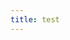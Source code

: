 ```yaml
---
title: test
---
```


<html>
  <head>
    <script type="text/javascript" src="https://www.gstatic.com/charts/loader.js"></script>
    <script type="text/javascript">
      google.charts.load('current', {'packages': ['table', 'map', 'corechart']});
      google.charts.setOnLoadCallback(initialize);

      function initialize() {
        // The URL of the spreadsheet to source data from.
        var query = new google.visualization.Query(
            'https://spreadsheets.google.com/pub?key=pCQbetd-CptF0r8qmCOlZGg');
        query.send(draw);
      }

      function draw(response) {
        if (response.isError()) {
          alert('Error in query');
        }

        var ticketsData = response.getDataTable();
        var chart = new google.visualization.ColumnChart(
            document.getElementById('chart_div'));
        chart.draw(ticketsData, {'isStacked': true, 'legend': 'bottom',
            'vAxis': {'title': 'Number of tickets'}});

        var geoData = google.visualization.arrayToDataTable([
          ['Lat', 'Lon', 'Name', 'Food?'],
          [51.5072, -0.1275, 'Cinematics London', true],
          [48.8567, 2.3508, 'Cinematics Paris', true],
          [55.7500, 37.6167, 'Cinematics Moscow', false]]);

        var geoView = new google.visualization.DataView(geoData);
        geoView.setColumns([0, 1]);

        var table =
            new google.visualization.Table(document.getElementById('table_div'));
        table.draw(geoData, {showRowNumber: false, width: '100%', height: '100%'});

        var map =
            new google.visualization.Map(document.getElementById('map_div'));
        map.draw(geoView, {showTip: true});

        // Set a 'select' event listener for the table.
        // When the table is selected, we set the selection on the map.
        google.visualization.events.addListener(table, 'select',
            function() {
              map.setSelection(table.getSelection());
            });

        // Set a 'select' event listener for the map.
        // When the map is selected, we set the selection on the table.
        google.visualization.events.addListener(map, 'select',
            function() {
              table.setSelection(map.getSelection());
            });
      }
    </script>
  </head>

  <body>
    <table align="center">
      <tr valign="top">
        <td style="width: 50%;">
          <div id="map_div" style="width: 400px; height: 300;"></div>
        </td>
        <td style="width: 50%;">
          <div id="table_div"></div>
        </td>
      </tr>
      <tr>
        <td colSpan=2>
          <div id="chart_div" style="align: center; width: 700px; height: 300px;"></div>
        </td>
      </tr>
    </table>

  </body>
</html>
